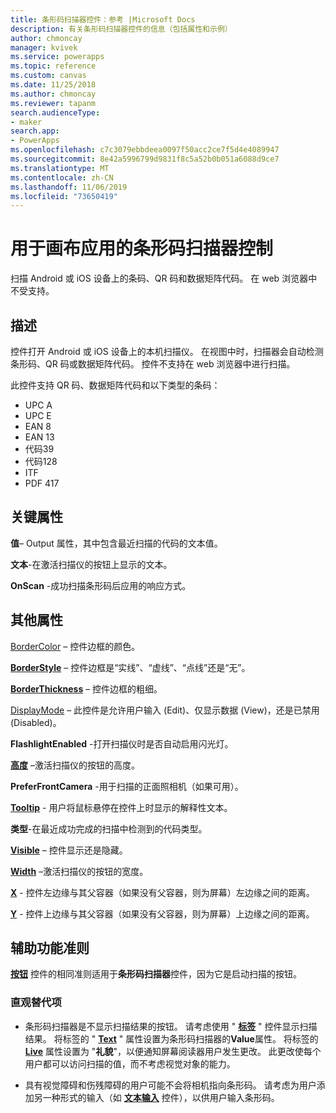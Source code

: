 ```yaml
---
title: 条形码扫描器控件：参考 |Microsoft Docs
description: 有关条形码扫描器控件的信息（包括属性和示例）
author: chmoncay
manager: kvivek
ms.service: powerapps
ms.topic: reference
ms.custom: canvas
ms.date: 11/25/2018
ms.author: chmoncay
ms.reviewer: tapanm
search.audienceType:
- maker
search.app:
- PowerApps
ms.openlocfilehash: c7c3079ebbdeea0097f50acc2ce7f5d4e4089947
ms.sourcegitcommit: 8e42a5996799d9831f8c5a52b0b051a6088d9ce7
ms.translationtype: MT
ms.contentlocale: zh-CN
ms.lasthandoff: 11/06/2019
ms.locfileid: "73650419"
---
```

# <a name="barcode-scanner-control-for-canvas-apps"></a>用于画布应用的条形码扫描器控制

扫描 Android 或 iOS 设备上的条码、QR 码和数据矩阵代码。 在 web 浏览器中不受支持。

## <a name="description"></a>描述

控件打开 Android 或 iOS 设备上的本机扫描仪。 在视图中时，扫描器会自动检测条形码、QR 码或数据矩阵代码。 控件不支持在 web 浏览器中进行扫描。

此控件支持 QR 码、数据矩阵代码和以下类型的条码：

- UPC A
- UPC E
- EAN 8
- EAN 13
- 代码39
- 代码128
- ITF
- PDF 417

## <a name="key-properties"></a>关键属性

**值**– Output 属性，其中包含最近扫描的代码的文本值。

**文本**-在激活扫描仪的按钮上显示的文本。

**OnScan** -成功扫描条形码后应用的响应方式。

## <a name="additional-properties"></a>其他属性

[BorderColor](properties-color-border.md) – 控件边框的颜色。

**[BorderStyle](properties-color-border.md)** – 控件边框是“实线”、“虚线”、“点线”还是“无”。

**[BorderThickness](properties-color-border.md)** – 控件边框的粗细。

[DisplayMode](properties-core.md) – 此控件是允许用户输入 (Edit)、仅显示数据 (View)，还是已禁用 (Disabled)。

**FlashlightEnabled** -打开扫描仪时是否自动启用闪光灯。

**[高度](properties-size-location.md)** –激活扫描仪的按钮的高度。

**PreferFrontCamera** -用于扫描的正面照相机（如果可用）。

**[Tooltip](properties-core.md)** - 用户将鼠标悬停在控件上时显示的解释性文本。

**类型**-在最近成功完成的扫描中检测到的代码类型。

**[Visible](properties-core.md)** – 控件显示还是隐藏。

**[Width](properties-size-location.md)** –激活扫描仪的按钮的宽度。

**[X](properties-size-location.md)** - 控件左边缘与其父容器（如果没有父容器，则为屏幕）左边缘之间的距离。

**[Y](properties-size-location.md)** - 控件上边缘与其父容器（如果没有父容器，则为屏幕）上边缘之间的距离。

## <a name="accessibility-guidelines"></a>辅助功能准则
**[按钮](control-button.md)** 控件的相同准则适用于**条形码扫描器**控件，因为它是启动扫描的按钮。

### <a name="visual-alternatives"></a>直观替代项
* 条形码扫描器是不显示扫描结果的按钮。 请考虑使用 " **[标签](control-text-box.md)** " 控件显示扫描结果。 将标签的 " **[Text](properties-core.md)** " 属性设置为条形码扫描器的**Value**属性。 将标签的 **[Live](properties-accessibility.md)** 属性设置为 "**礼貌**"，以便通知屏幕阅读器用户发生更改。 此更改使每个用户都可以访问扫描的值，而不考虑视觉对象的能力。

* 具有视觉障碍和伤残障碍的用户可能不会将相机指向条形码。 请考虑为用户添加另一种形式的输入（如 **[文本输入](control-text-input.md)** 控件），以供用户输入条形码。
